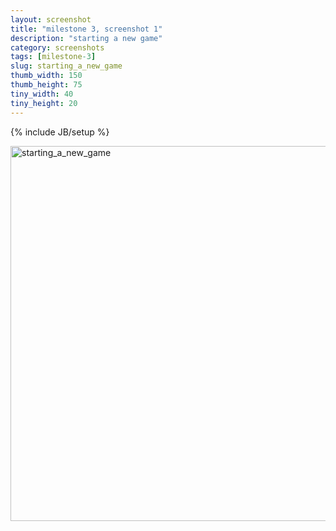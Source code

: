 ```yaml
---
layout: screenshot
title: "milestone 3, screenshot 1"
description: "starting a new game"
category: screenshots
tags: [milestone-3]
slug: starting_a_new_game
thumb_width: 150
thumb_height: 75
tiny_width: 40
tiny_height: 20
---
```

{% include JB/setup %}

<img height='600' width='798' alt='starting_a_new_game' src='{{ BASE_PATH }}/img/screenshots/2012-10-13/milestone-3/starting_a_new_game.png' />
